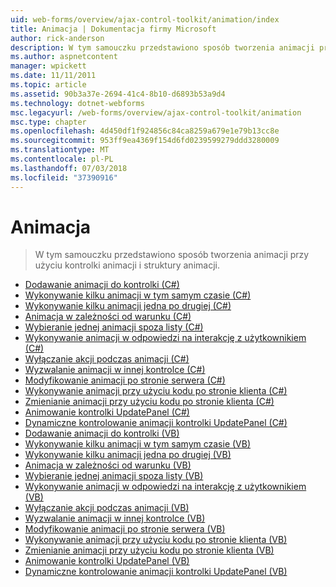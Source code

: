 ```yaml
---
uid: web-forms/overview/ajax-control-toolkit/animation/index
title: Animacja | Dokumentacja firmy Microsoft
author: rick-anderson
description: W tym samouczku przedstawiono sposób tworzenia animacji przy użyciu kontrolki animacji i struktury animacji.
ms.author: aspnetcontent
manager: wpickett
ms.date: 11/11/2011
ms.topic: article
ms.assetid: 90b3a37e-2694-41c4-8b10-d6893b53a9d4
ms.technology: dotnet-webforms
msc.legacyurl: /web-forms/overview/ajax-control-toolkit/animation
msc.type: chapter
ms.openlocfilehash: 4d450df1f924856c84ca8259a679e1e79b13cc8e
ms.sourcegitcommit: 953ff9ea4369f154d6fd0239599279ddd3280009
ms.translationtype: MT
ms.contentlocale: pl-PL
ms.lasthandoff: 07/03/2018
ms.locfileid: "37390916"
---
```

<a name="animation"></a>Animacja
====================
> W tym samouczku przedstawiono sposób tworzenia animacji przy użyciu kontrolki animacji i struktury animacji.


- [Dodawanie animacji do kontrolki (C#)](adding-animation-to-a-control-cs.md)
- [Wykonywanie kilku animacji w tym samym czasie (C#)](executing-several-animations-at-the-same-time-cs.md)
- [Wykonywanie kilku animacji jedna po drugiej (C#)](executing-several-animations-after-each-other-cs.md)
- [Animacja w zależności od warunku (C#)](animation-depending-on-a-condition-cs.md)
- [Wybieranie jednej animacji spoza listy (C#)](picking-one-animation-out-of-a-list-cs.md)
- [Wykonywanie animacji w odpowiedzi na interakcję z użytkownikiem (C#)](animating-in-response-to-user-interaction-cs.md)
- [Wyłączanie akcji podczas animacji (C#)](disabling-actions-during-animation-cs.md)
- [Wyzwalanie animacji w innej kontrolce (C#)](triggering-an-animation-in-another-control-cs.md)
- [Modyfikowanie animacji po stronie serwera (C#)](modifying-animations-from-the-server-side-cs.md)
- [Wykonywanie animacji przy użyciu kodu po stronie klienta (C#)](executing-animations-using-client-side-code-cs.md)
- [Zmienianie animacji przy użyciu kodu po stronie klienta (C#)](changing-an-animation-using-client-side-code-cs.md)
- [Animowanie kontrolki UpdatePanel (C#)](animating-an-updatepanel-control-cs.md)
- [Dynamiczne kontrolowanie animacji kontrolki UpdatePanel (C#)](dynamically-controlling-updatepanel-animations-cs.md)
- [Dodawanie animacji do kontrolki (VB)](adding-animation-to-a-control-vb.md)
- [Wykonywanie kilku animacji w tym samym czasie (VB)](executing-several-animations-at-the-same-time-vb.md)
- [Wykonywanie kilku animacji jedna po drugiej (VB)](executing-several-animations-after-each-other-vb.md)
- [Animacja w zależności od warunku (VB)](animation-depending-on-a-condition-vb.md)
- [Wybieranie jednej animacji spoza listy (VB)](picking-one-animation-out-of-a-list-vb.md)
- [Wykonywanie animacji w odpowiedzi na interakcję z użytkownikiem (VB)](animating-in-response-to-user-interaction-vb.md)
- [Wyłączanie akcji podczas animacji (VB)](disabling-actions-during-animation-vb.md)
- [Wyzwalanie animacji w innej kontrolce (VB)](triggering-an-animation-in-another-control-vb.md)
- [Modyfikowanie animacji po stronie serwera (VB)](modifying-animations-from-the-server-side-vb.md)
- [Wykonywanie animacji przy użyciu kodu po stronie klienta (VB)](executing-animations-using-client-side-code-vb.md)
- [Zmienianie animacji przy użyciu kodu po stronie klienta (VB)](changing-an-animation-using-client-side-code-vb.md)
- [Animowanie kontrolki UpdatePanel (VB)](animating-an-updatepanel-control-vb.md)
- [Dynamiczne kontrolowanie animacji kontrolki UpdatePanel (VB)](dynamically-controlling-updatepanel-animations-vb.md)
